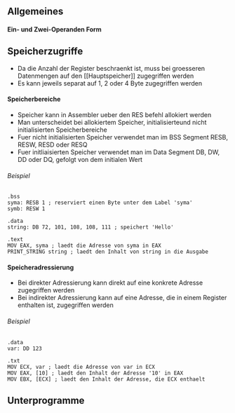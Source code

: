 ## Allgemeines
#### Ein- und Zwei-Operanden Form
## Speicherzugriffe
- Da die Anzahl der Register beschraenkt ist, muss bei groesseren Datenmengen auf den [[Hauptspeicher]] zugegriffen werden
- Es kann jeweils separat auf 1, 2 oder 4 Byte zugegriffen werden
#### Speicherbereiche
- Speicher kann in Assembler ueber den RES befehl allokiert werden
- Man unterscheidet bei allokiertem Speicher, initialisierteund nicht initialisierten Speicherbereiche
- Fuer nicht initialisierten Speicher verwendet man im BSS Segment RESB, RESW, RESD oder RESQ
- Fuer initliaisierten Speicher verwendet man im Data Segment DB, DW, DD oder DQ, gefolgt von dem initialen Wert
###### Beispiel
	.bss
	syma: RESB 1 ; reserviert einen Byte unter dem Label 'syma'
	symb: RESW 1
	
	.data
	string: DB 72, 101, 108, 108, 111 ; speichert 'Hello'
	
	.text
	MOV EAX, syma ; laedt die Adresse von syma in EAX
	PRINT_STRING string ; laedt den Inhalt von string in die Ausgabe
#### Speicheradressierung
- Bei direkter Adressierung kann direkt auf eine konkrete Adresse zugegriffen werden
- Bei indirekter Adressierung kann auf eine Adresse, die in einem Register enthalten ist, zugegriffen werden
###### Beispiel
	.data
	var: DD 123
	
	.txt
	MOV ECX, var ; laedt die Adresse von var in ECX
	MOV EAX, [10] ; laedt den Inhalt der Adresse '10' in EAX
	MOV EBX, [ECX] ; laedt den Inhalt der Adresse, die ECX enthaelt
## Unterprogramme